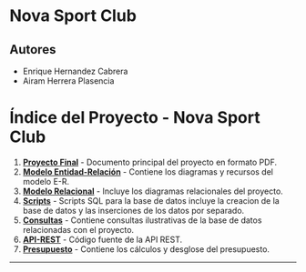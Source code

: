 # **Nova Sport Club**

## **Autores**
- Enrique Hernandez Cabrera
- Airam Herrera Plasencia
  
# **Índice del Proyecto - Nova Sport Club**

1. [**Proyecto Final**](./Proyecto_Final_ADBD.pdf) - Documento principal del proyecto en formato PDF.
2. [**Modelo Entidad-Relación**](./Modelo_E-R) - Contiene los diagramas y recursos del modelo E-R.
3. [**Modelo Relacional**](./Modelo_Relacional) - Incluye los diagramas relacionales del proyecto.
4. [**Scripts**](./Scripts) - Scripts SQL para la base de datos incluye la creacion de la base de datos y las inserciones de los datos por separado.
5. [**Consultas**](./Consultas) - Contiene consultas ilustrativas de la base de datos relacionadas con el proyecto.
6. [**API-REST**](./API-REST) - Código fuente de la API REST.
7. [**Presupuesto**](./Presupuesto) - Contiene los cálculos y desglose del presupuesto.

---



